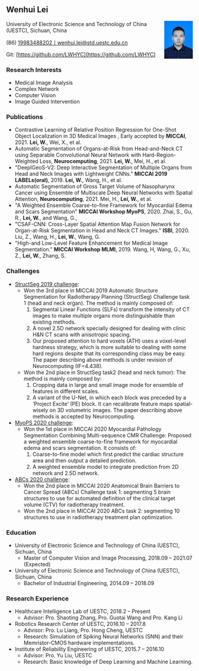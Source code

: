 ## Wenhui Lei
<div  align="center"> 
<img src="./IMG/Photo.JFIF" style="zoom:10%" align="right">
</div>
University of Electronic Science and Technology of China (UESTC), Sichuan, China

(86) 19983488202丨wenhui.lei@std.uestc.edu.cn

Git: [https://github.com/LWHYC](https://github.com/LWHYC)

### Research Interests
-	Medical Image Analysis
-	Complex Network
-	Computer Vision
-	Image Guided Intervention

### Publications
-	Contrastive Learning of Relative Position Regression for One-Shot Object Localization in 3D Medical Images , Early accepted by **MICCAI**, 2021. **Lei, W.**, Wei, X., et al.
-	Automatic Segmentation of Organs-at-Risk from Head-and-Neck CT using Separable Convolutional Neural Network with Hard-Region-Weighted Loss, **Neurocomputing**, 2021. **Lei, W.**, Mei, H., et al.
-	"DeepIGeoS-V2: Deep Interactive Segmentation of Multiple Organs from Head and Neck Images with Lightweight CNNs."  **MICCAI 2019 LABELs(oral)**, 2019. **Lei, W.**, Wang, H., et al.
-   Automatic Segmentation of Gross Target Volume of Nasopharynx Cancer using Ensemble of Multiscale Deep Neural Networks with Spatial Attention, **Neurocomputing**, 2021. Mei, H., **Lei, W.**, et al.
-	"A Weighted Ensemble Coarse-to-fine Framework for Myocardial Edema and Scars Segmentation" **MICCAI Workshop MyoPS**, 2020. Zhai, S., Gu, R., **Lei, W.**, and Wang, G.,
-	"CSAF-CNN: Cross-Layer Spatial Attention Map Fusion Network for Organ-at-Risk Segmentation in Head and Neck CT Images." **ISBI**,  2020. Liu, Z., Wang, H., **Lei, W.**, Wang, G.
-	"High-and Low-Level Feature Enhancement for Medical Image Segmentation." **MICCAI Workshop MLMI**, 2019. Wang, H, Wang, G., Xu, Z., **Lei, W.**, Zhang, S.

### Challenges

- [StructSeg 2019 challenge](http://www.structseg-challenge.org/#/): 
    - Won the 3rd place in MICCAI 2019 Automatic Structure Segmentation for Radiotherapy Planning (StructSeg) Challenge task 1 (head and neck organ). The method is mainly composed of:
      1. Segmental Linear Functions (SLFs) transform the intensity of CT images to make multiple organs more distinguishable than existing methods. 
      2. A novel 2.5D network specially designed for dealing with clinic H&N CT scans with anisotropic spacing. 
      3. Our proposed attention to hard voxels (ATH) uses a voxel-level hardness strategy, which is more suitable to dealing with some hard regions despite that its corresponding class may be easy. 
      The paper describing above methods is under revision of Neurocomputing (IF=4.438).
    - Won the 2nd place in StructSeg task2 (head and neck tumor): The method is mainly composed by: 
      1. Cropping data in large and small image mode for ensemble of features in different scales. 
      2. A variant of the U-Net, in which each block was preceded by a ‘Project Excite’ (PE) block. It can recalibrate feature maps spatial-wisely on 3D volumetric images. 
      The paper describing above methods is accepted by Neurocomputing.
- [MyoPS 2020 challenge](http://www.sdspeople.fudan.edu.cn/zhuangxiahai/0/MyoPS20/):
    - Won the 1st place in MICCAI 2020 Myocardial Pathology Segmentation Combining Multi-sequence CMR Challenge: Proposed a weighted ensemble coarse-to-fine framework for myocardial edema and scars segmentation. It consists of:
        1. Coarse-to-fine model which first predict the cardiac structure area and then output a detailed prediction.
        2. A weighted ensemble model to integrate prediction from 2D network and 2.5D network.
- [ABCs 2020 challenge](https://abcs.mgh.harvard.edu/):
    - Won the 2nd place in MICCAI 2020 Anatomical Brain Barriers to Cancer Spread (ABCs) Challenge task 1: segmenting 5 brain structures to use for automated definition of the clinical target volume (CTV) for radiotherapy treatment.
    - Won the 2nd place in MICCAI 2020 ABCs task 2: segmenting 10 structures to use in radiotherapy treatment plan optimization.

### Education
- University of Electronic Science and Technology of China (UESTC), Sichuan, China
    - Master of Computer Vision and Image Processing, 2018.09 – 2021.07 (Expected)
- University of Electronic Science and Technology of China (UESTC), Sichuan, China
    - Bachelor of Industrial Engineering, 2014.09 – 2018.09
    
### Research Experience
- Healthcare Intelligence Lab of UESTC, 2018.2 – Present
    - Advisor: Pro. Shaoting Zhang, Pro. Guotai Wang and Pro. Kang Li
- Robotics Research Center of UESTC, 2016.10 – 2017.8
    - Advisor: Pro. Lu Liang, Pro. Hong Cheng, UESTC
    - Research: Simulation of Spiking Neural Networks (SNN) and their Memristor-CMOS hardware implementations.
- Institute of Reliability Engineering of UESTC, 2015.7 – 2016.10
    - Advisor: Pro. Yu Liu, UESTC
    - Research: Basic knowledge of Deep Learning and Machine Learning.
    


